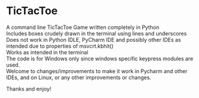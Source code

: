 # TicTacToe
A command line TicTacToe Game written completely in Python<br>
Includes boxes crudely drawn in the terminal using lines and underscores<br>
Does not work in Python IDLE, PyCharm IDE and possibly other IDEs as intended due to properties of msvcrt.kbhit()<br>
Works as intended in the terminal<br>
The code is for Windows only since windows specific keypress modules are used.<br>
Welcome to changes/improvements to make it work in Pycharm and other IDEs, and on Linux, or any other improvements or changes.<br>


Thanks and enjoy!
